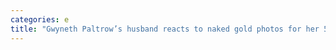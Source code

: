 ```yaml
---
categories: e
title: "Gwyneth Paltrow’s husband reacts to naked gold photos for her 50th birthday"
---
```

